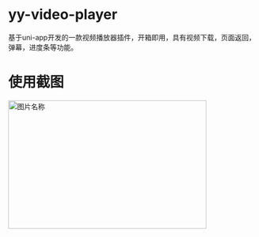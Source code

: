 # yy-video-player
基于uni-app开发的一款视频播放器插件，开箱即用，具有视频下载，页面返回，弹幕，进度条等功能。
# 使用截图
<img src="https://img-blog.csdn.net/20180806110725729?watermark/2/text/aHR0
cHM6Ly9ibG9nLmNzZG4ubmV0L2xldmlvcGt1/font/5a6L5L2T/fontsize/400/fill/
I0JBQkFCMA==/dissolve/70" width = "400" height = "260" alt="图片名称" 
align=center>
